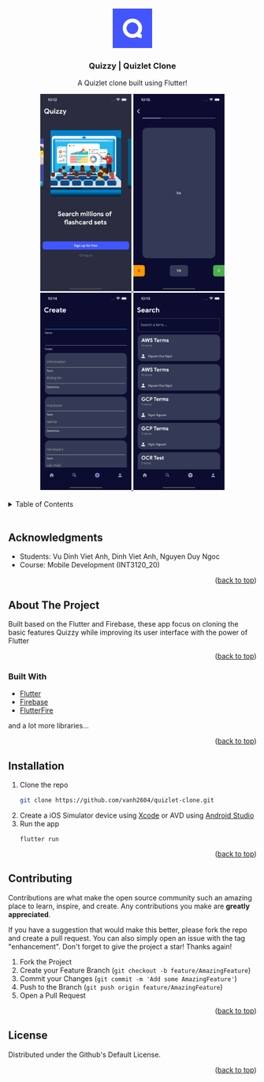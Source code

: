 <!-- <div id="top"></div> -->
<!-- [![Contributors][contributors-shield]][contributors-url] -->
<!-- [![Forks][forks-shield]][forks-url] -->
<!-- [![Stargazers][stars-shield]][stars-url] -->
<!-- [![Issues][issues-shield]][issues-url] -->
<!-- [![MIT License][license-shield]][license-url] -->
<!-- [![LinkedIn][linkedin-shield]][linkedin-url] -->

<br />
<div align="center">
  <a href="https://github.com/vanh2604/quizlet-clone">
    <img src="assets/quizzy.png" alt="Logo" width="80" height="80">
  </a>

<h3 align="center">Quizzy | Quizlet Clone</h3>
  <p align="center">
    A Quizlet clone built using Flutter!
  </p>
</div>

<div align="center">
  <a href="https://github.com/vanh2604/flutterplayground">
    <img src="screenshots/Introduction.png" alt="Screenshot" height="400">
  </a>
  <a href="https://github.com/vanh2604/flutterplayground">
    <img src="screenshots/Flashcard.png" alt="Screenshot" height="400">
  </a>
  <a href="https://github.com/vanh2604/flutterplayground">
    <img src="screenshots/Create.png" alt="Screenshot" height="400">
  </a>
  <a href="https://github.com/vanh2604/flutterplayground">
    <img src="screenshots/Search.png" alt="Screenshot" height="400">
  </a>
</div>

<br/>

<details>
  <summary>Table of Contents</summary>
  <ol>
    <li><a href="#acknowledgments">Acknowledgments</a></li>
    <li>
      <a href="#about-the-project">About The Project</a>
      <ul>
        <li><a href="#built-with">Built With</a></li>
      </ul>
    </li>
    <li><a href="#installation">Installation</a></li>
    <li><a href="#contributing">Contributing</a></li>
    <li><a href="#license">License</a></li>
    <li><a href="#contact">Contact</a></li>
  </ol>
</details>

<br/>

## Acknowledgments

- Students: Vu Dinh Viet Anh, Dinh Viet Anh, Nguyen Duy Ngoc
- Course: Mobile Development (INT3120_20)

<p align="right">(<a href="#top">back to top</a>)</p>

## About The Project

<div align="center">
<!--   <a href="https://github.com/nooeen/flutterplayground">
    <img src="images/homepage.png" alt="Screenshot" width="188" height="334">
  </a>
  <a href="https://github.com/nooeen/flutterplayground">
    <img src="images/productpage.png" alt="Screenshot" width="188" height="334">
  </a>
  <a href="https://github.com/nooeen/flutterplayground">
    <img src="images/helloworld1.png" alt="Screenshot" width="188" height="334">
  </a>
  <a href="https://github.com/nooeen/flutterplayground">
    <img src="images/helloworld2.png" alt="Screenshot" width="188" height="334">
  </a> -->
</div>

Built based on the Flutter and Firebase, these app focus on cloning the basic features Quizzy while improving its user interface with the power of Flutter

<p align="right">(<a href="#top">back to top</a>)</p>

### Built With

- [Flutter](https://flutter.dev/)
- [Firebase](https://firebase.google.com/)
- [FlutterFire](https://firebase.flutter.dev/)

and a lot more libraries...

<p align="right">(<a href="#top">back to top</a>)</p>

## Installation

1. Clone the repo
   ```sh
   git clone https://github.com/vanh2604/quizlet-clone.git
   ```
2. Create a iOS Simulator device using [Xcode](https://developer.apple.com/xcode/) or AVD using [Android Studio](https://developer.android.com/studio)
3. Run the app
   ```
   flutter run
   ```

<p align="right">(<a href="#top">back to top</a>)</p>

## Contributing

Contributions are what make the open source community such an amazing place to learn, inspire, and create. Any contributions you make are **greatly appreciated**.

If you have a suggestion that would make this better, please fork the repo and create a pull request. You can also simply open an issue with the tag "enhancement".
Don't forget to give the project a star! Thanks again!

1. Fork the Project
2. Create your Feature Branch (`git checkout -b feature/AmazingFeature`)
3. Commit your Changes (`git commit -m 'Add some AmazingFeature'`)
4. Push to the Branch (`git push origin feature/AmazingFeature`)
5. Open a Pull Request

<p align="right">(<a href="#top">back to top</a>)</p>

## License

Distributed under the Github's Default License.

<p align="right">(<a href="#top">back to top</a>)</p>

<!-- MARKDOWN LINKS & IMAGES -->
<!-- https://www.markdownguide.org/basic-syntax/#reference-style-links -->
[contributors-shield]: https://img.shields.io/github/contributors/nooeen/flutterplayground.svg?style=for-the-badge
[contributors-url]: https://github.com/nooeen/flutterplayground/graphs/contributors
[forks-shield]: https://img.shields.io/github/forks/nooeen/flutterplayground.svg?style=for-the-badge
[forks-url]: https://github.com/nooeen/flutterplayground/network/members
[stars-shield]: https://img.shields.io/github/stars/nooeen/flutterplayground.svg?style=for-the-badge
[stars-url]: https://github.com/nooeen/flutterplayground/stargazers
[issues-shield]: https://img.shields.io/github/issues/nooeen/flutterplayground.svg?style=for-the-badge
[issues-url]: https://github.com/nooeen/flutterplayground/issues
[license-shield]: https://img.shields.io/github/license/nooeen/flutterplayground.svg?style=for-the-badge
[license-url]: https://github.com/nooeen/flutterplayground/blob/master/LICENSE.txt
[linkedin-shield]: https://img.shields.io/badge/-LinkedIn-black.svg?style=for-the-badge&logo=linkedin&colorB=555
[linkedin-url]: https://linkedin.com/in/neeoon
[product-screenshot1]: images/homepage.png
[product-screenshot2]: images/productpage.png
[product-screenshot3]: images/helloworld.png
